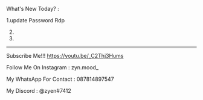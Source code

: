 What's New Today? :

1.update Password Rdp

2.

3.

--------------------------------------------------------

Subscribe Me!!! https://youtu.be/_C2Thj3Hums

Follow Me On Instagram : zyn.mood_

My WhatsApp For Contact : 087814897547

My Discord : @zyen#7412
